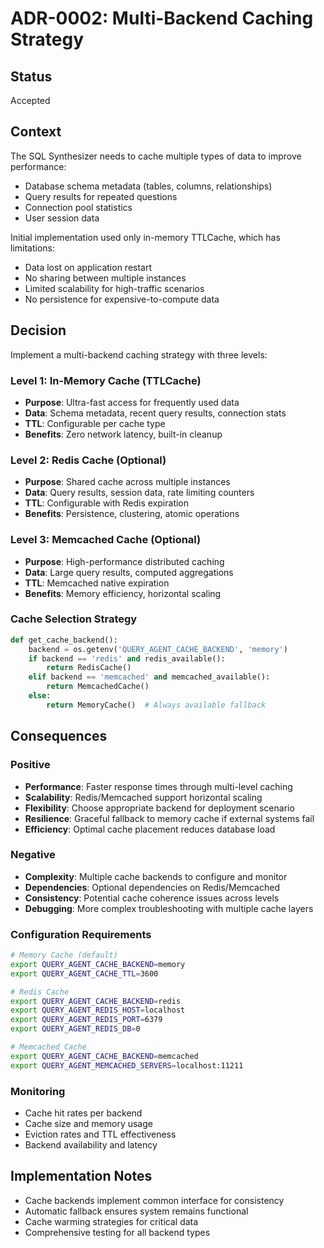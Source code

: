 # ADR-0002: Multi-Backend Caching Strategy

## Status
Accepted

## Context
The SQL Synthesizer needs to cache multiple types of data to improve performance:
- Database schema metadata (tables, columns, relationships)
- Query results for repeated questions
- Connection pool statistics
- User session data

Initial implementation used only in-memory TTLCache, which has limitations:
- Data lost on application restart
- No sharing between multiple instances
- Limited scalability for high-traffic scenarios
- No persistence for expensive-to-compute data

## Decision
Implement a multi-backend caching strategy with three levels:

### Level 1: In-Memory Cache (TTLCache)
- **Purpose**: Ultra-fast access for frequently used data
- **Data**: Schema metadata, recent query results, connection stats
- **TTL**: Configurable per cache type
- **Benefits**: Zero network latency, built-in cleanup

### Level 2: Redis Cache (Optional)
- **Purpose**: Shared cache across multiple instances
- **Data**: Query results, session data, rate limiting counters
- **TTL**: Configurable with Redis expiration
- **Benefits**: Persistence, clustering, atomic operations

### Level 3: Memcached Cache (Optional)
- **Purpose**: High-performance distributed caching
- **Data**: Large query results, computed aggregations
- **TTL**: Memcached native expiration
- **Benefits**: Memory efficiency, horizontal scaling

### Cache Selection Strategy
```python
def get_cache_backend():
    backend = os.getenv('QUERY_AGENT_CACHE_BACKEND', 'memory')
    if backend == 'redis' and redis_available():
        return RedisCache()
    elif backend == 'memcached' and memcached_available():
        return MemcachedCache()
    else:
        return MemoryCache()  # Always available fallback
```

## Consequences

### Positive
- **Performance**: Faster response times through multi-level caching
- **Scalability**: Redis/Memcached support horizontal scaling
- **Flexibility**: Choose appropriate backend for deployment scenario
- **Resilience**: Graceful fallback to memory cache if external systems fail
- **Efficiency**: Optimal cache placement reduces database load

### Negative
- **Complexity**: Multiple cache backends to configure and monitor
- **Dependencies**: Optional dependencies on Redis/Memcached
- **Consistency**: Potential cache coherence issues across levels
- **Debugging**: More complex troubleshooting with multiple cache layers

### Configuration Requirements
```bash
# Memory Cache (default)
export QUERY_AGENT_CACHE_BACKEND=memory
export QUERY_AGENT_CACHE_TTL=3600

# Redis Cache
export QUERY_AGENT_CACHE_BACKEND=redis
export QUERY_AGENT_REDIS_HOST=localhost
export QUERY_AGENT_REDIS_PORT=6379
export QUERY_AGENT_REDIS_DB=0

# Memcached Cache
export QUERY_AGENT_CACHE_BACKEND=memcached
export QUERY_AGENT_MEMCACHED_SERVERS=localhost:11211
```

### Monitoring
- Cache hit rates per backend
- Cache size and memory usage
- Eviction rates and TTL effectiveness
- Backend availability and latency

## Implementation Notes
- Cache backends implement common interface for consistency
- Automatic fallback ensures system remains functional
- Cache warming strategies for critical data
- Comprehensive testing for all backend types
